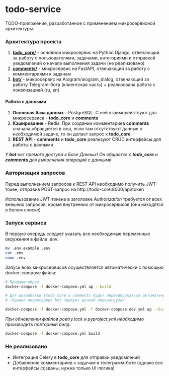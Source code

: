 # todo-service
TODO-приложение, разработанное с применением микросервисной архитектуры.

### Архитектура проекта
1. **[todo_core/](./todo_core/)** - основной микросервис на Python Django, отвечающий за работу с пользователями, задачами, категориями и отправкой уведомлений о начале выполнения задачи (не реализовано)
2. **[comments/](./comments/)** - микросервис на FastAPI, отвечающий за работу с комментариями к задачам
3. **[bot/](./bot/)** - микросервис на Aiogram/aiogram_dialog, отвечающий за работу Telegram-бота (клиентская часть) + реализована работа с локализацией  (ru, en)

#### Работа с данными
1. **Основная база данных** - PostgreSQL. С ней взаимодействуют два микросервиса - **todo_core** и **comments**
2. **Кэширование** - Redis. При создании комментариев **comments** сначала обращается в кэш, если там отсутствуют данные о необходимой задаче, то он делает запрос к **todo_core**
3. **REST API** - **comments** и **todo_core** реализуют CRUD интерфейсы для работы с данными

*У **bot** нет прямого доступа к Базе Данных! Он общается с **todo_core** и **comments** для выполнения операций с данными*

### Авторизация запросов
Перед выполнением запросов к REST API необходимо получить JWT-токен, отправив POST-запрос на http://todo-core:8000/api/token

Использование JWT-токена в заголовке *Authorization* требуется от всех внешних запросов, кроме внутренних от микросервисов (они находятся в белом списке)

### Запуск сервиса
В первую очередь следует указать все необходимые переменные окружения в файле .env:

```bash
mv .env.example .env
cat .env
nano .env
```

Запуск всех микросервисов осуществляется автоматически с помощью docker-compose файла:

```bash
# Продакш-образ
docker-compose -f docker-compose.yml up --build

# Для разработки (todo_core и comments будут перезапускаться автоматически при сохранении файлов)
# !Однако микросервис bot требует ручной перезагрузки

docker-compose -f docker-compose.yml -f docker-compose.dev.yml up --build
```

*При обновлении файлов poetry.lock и pyproject.yml необходимо производить повторный билд:*

```bash
docker-compose -f docker-compose.yml build
```

### Не реализовано
- Интеграция Celery в **todo_core** для отправки уведомлений
- Добавление комментариев к задачам в телеграмм-боте (однако все интерфейсы созданы, нужна только UI-логика)
